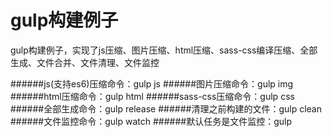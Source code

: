 # gulp构建例子
gulp构建例子，实现了js压缩、图片压缩、html压缩、sass-css编译压缩、全部生成、文件合并、文件清理、文件监控

######js(支持es6)压缩命令：gulp js
######图片压缩命令：gulp img
######html压缩命令：gulp html
######sass-css压缩命令：gulp css
######全部生成命令：gulp release
######清理之前构建的文件：gulp clean
######文件监控命令：gulp watch
######默认任务是文件监控：gulp